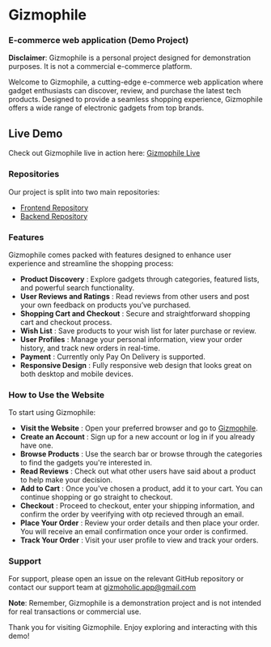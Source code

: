 # Gizmophile
### E-commerce web application (Demo Project)

**Disclaimer**: Gizmophile is a personal project designed for demonstration purposes. It is not a commercial e-commerce platform.

Welcome to Gizmophile, a cutting-edge e-commerce web application where gadget enthusiasts can discover, review, and purchase the latest tech products. Designed to provide a seamless shopping experience, Gizmophile offers a wide range of electronic gadgets from top brands.

## Live Demo
Check out Gizmophile live in action here: [Gizmophile Live](http://gizmophileapp.s3-website.ap-south-1.amazonaws.com/home)

### Repositories
Our project is split into two main repositories:
- [Frontend Repository](https://github.com/sricharan21k/gizmophile-frontend.git)
- [Backend Repository](https://github.com/sricharan21k/gizmophile-backend.git)

### Features
Gizmophile comes packed with features designed to enhance user experience and streamline the shopping process:

- **Product Discovery** : Explore gadgets through categories, featured lists, and powerful search functionality.
- **User Reviews and Ratings** : Read reviews from other users and post your own feedback on products you’ve purchased.
- **Shopping Cart and Checkout** : Secure and straightforward shopping cart and checkout process.
- **Wish List** : Save products to your wish list for later purchase or review.
- **User Profiles** : Manage your personal information, view your order history, and track new orders in real-time.
- **Payment** : Currently only Pay On Delivery is supported.
- **Responsive Design** : Fully responsive web design that looks great on both desktop and mobile devices.

### How to Use the Website
To start using Gizmophile:

- **Visit the Website** : Open your preferred browser and go to [Gizmophile](http://gizmophileapp.s3-website.ap-south-1.amazonaws.com/home).
- **Create an Account** : Sign up for a new account or log in if you already have one.
- **Browse Products** : Use the search bar or browse through the categories to find the gadgets you're interested in.
- **Read Reviews** : Check out what other users have said about a product to help make your decision.
- **Add to Cart** : Once you've chosen a product, add it to your cart. You can continue shopping or go straight to checkout.
- **Checkout** : Proceed to checkout, enter your shipping information, and confirm the order by veerifying with otp recieved through an email.
- **Place Your Order** : Review your order details and then place your order. You will receive an email confirmation once your order is confirmed.
- **Track Your Order** : Visit your user profile to view and track your orders.

### Support
For support, please open an issue on the relevant GitHub repository or contact our support team at gizmoholic.app@gmail.com

**Note**: Remember, Gizmophile is a demonstration project and is not intended for real transactions or commercial use.

Thank you for visiting Gizmophile. Enjoy exploring and interacting with this demo!
